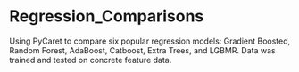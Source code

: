 # Regression_Comparisons
Using PyCaret to compare six popular regression models: Gradient Boosted, Random Forest, AdaBoost, Catboost, Extra Trees, and LGBMR. Data was trained and tested on concrete feature data.
